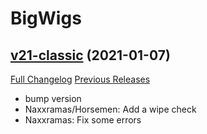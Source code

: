 # BigWigs

## [v21-classic](https://github.com/BigWigsMods/BigWigs/tree/v21-classic) (2021-01-07)
[Full Changelog](https://github.com/BigWigsMods/BigWigs/compare/v20-classic...v21-classic) [Previous Releases](https://github.com/BigWigsMods/BigWigs/releases)

- bump version  
- Naxxramas/Horsemen: Add a wipe check  
- Naxxramas: Fix some errors  

